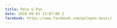 ```yaml
---
title: Polo & Pan
date: 2018-09-03 13:07:00 Z
facebook: https://www.facebook.com/polopan.music/
---
```


